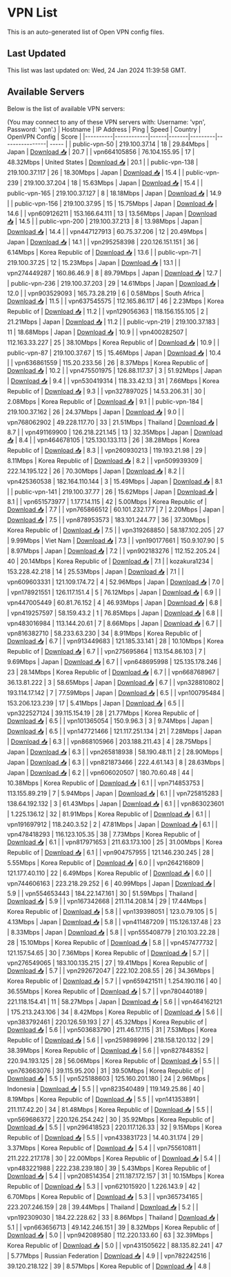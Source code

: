 # VPN List

This is an auto-generated list of Open VPN config files.

## Last Updated

This list was last updated on: Wed, 24 Jan 2024 11:39:58 GMT.

## Available Servers

Below is the list of available VPN servers:

(You may connect to any of these VPN servers with: Username: 'vpn', Password: 'vpn'.)
| Hostname | IP Address | Ping | Speed | Country | OpenVPN Config | Score |
|----------|------------|------|-------|---------|----------------| ----- |
| public-vpn-50 | 219.100.37.14 | 18 | 29.84Mbps | Japan | [Download 📥](./configs/server_0_JP.ovpn) | 20.7 |
| vpn664105856 | 76.104.155.95 | 17 | 48.32Mbps | United States | [Download 📥](./configs/server_1_US.ovpn) | 20.1 |
| public-vpn-138 | 219.100.37.117 | 26 | 18.30Mbps | Japan | [Download 📥](./configs/server_2_JP.ovpn) | 15.4 |
| public-vpn-239 | 219.100.37.204 | 18 | 15.63Mbps | Japan | [Download 📥](./configs/server_3_JP.ovpn) | 15.4 |
| public-vpn-165 | 219.100.37.127 | 8 | 18.18Mbps | Japan | [Download 📥](./configs/server_4_JP.ovpn) | 14.9 |
| public-vpn-156 | 219.100.37.95 | 15 | 15.75Mbps | Japan | [Download 📥](./configs/server_5_JP.ovpn) | 14.6 |
| vpn609126211 | 153.166.64.111 | 13 | 13.56Mbps | Japan | [Download 📥](./configs/server_6_JP.ovpn) | 14.5 |
| public-vpn-200 | 219.100.37.213 | 8 | 13.98Mbps | Japan | [Download 📥](./configs/server_7_JP.ovpn) | 14.4 |
| vpn447127913 | 60.75.37.206 | 12 | 20.49Mbps | Japan | [Download 📥](./configs/server_8_JP.ovpn) | 14.1 |
| vpn295258398 | 220.126.151.151 | 36 | 6.14Mbps | Korea Republic of | [Download 📥](./configs/server_9_KR.ovpn) | 13.6 |
| public-vpn-71 | 219.100.37.25 | 12 | 15.23Mbps | Japan | [Download 📥](./configs/server_10_JP.ovpn) | 13.1 |
| vpn274449287 | 160.86.46.9 | 8 | 89.79Mbps | Japan | [Download 📥](./configs/server_11_JP.ovpn) | 12.7 |
| public-vpn-236 | 219.100.37.203 | 29 | 14.61Mbps | Japan | [Download 📥](./configs/server_12_JP.ovpn) | 12.0 |
| vpn903529093 | 165.73.28.219 | 6 | 0.58Mbps | South Africa | [Download 📥](./configs/server_13_ZA.ovpn) | 11.5 |
| vpn637545575 | 112.165.86.117 | 46 | 2.23Mbps | Korea Republic of | [Download 📥](./configs/server_14_KR.ovpn) | 11.2 |
| vpn129056363 | 118.156.155.105 | 2 | 21.21Mbps | Japan | [Download 📥](./configs/server_15_JP.ovpn) | 11.2 |
| public-vpn-219 | 219.100.37.183 | 11 | 18.68Mbps | Japan | [Download 📥](./configs/server_16_JP.ovpn) | 10.9 |
| vpn400282507 | 112.163.33.227 | 25 | 38.10Mbps | Korea Republic of | [Download 📥](./configs/server_17_KR.ovpn) | 10.9 |
| public-vpn-87 | 219.100.37.67 | 15 | 15.46Mbps | Japan | [Download 📥](./configs/server_18_JP.ovpn) | 10.4 |
| vpn636861559 | 115.20.233.56 | 26 | 8.37Mbps | Korea Republic of | [Download 📥](./configs/server_19_KR.ovpn) | 10.2 |
| vpn475501975 | 126.88.117.37 | 3 | 51.92Mbps | Japan | [Download 📥](./configs/server_20_JP.ovpn) | 9.4 |
| vpn530419314 | 118.33.42.13 | 31 | 7.66Mbps | Korea Republic of | [Download 📥](./configs/server_21_KR.ovpn) | 9.3 |
| vpn327897025 | 14.53.206.31 | 30 | 2.08Mbps | Korea Republic of | [Download 📥](./configs/server_22_KR.ovpn) | 9.1 |
| public-vpn-184 | 219.100.37.162 | 26 | 24.37Mbps | Japan | [Download 📥](./configs/server_23_JP.ovpn) | 9.0 |
| vpn768062902 | 49.228.117.70 | 33 | 21.51Mbps | Thailand | [Download 📥](./configs/server_24_TH.ovpn) | 8.7 |
| vpn491169900 | 126.218.221.145 | 13 | 32.35Mbps | Japan | [Download 📥](./configs/server_25_JP.ovpn) | 8.4 |
| vpn464678105 | 125.130.133.113 | 26 | 38.28Mbps | Korea Republic of | [Download 📥](./configs/server_26_KR.ovpn) | 8.3 |
| vpn260930213 | 119.193.21.98 | 29 | 8.11Mbps | Korea Republic of | [Download 📥](./configs/server_27_KR.ovpn) | 8.2 |
| vpn509939309 | 222.14.195.122 | 26 | 70.30Mbps | Japan | [Download 📥](./configs/server_28_JP.ovpn) | 8.2 |
| vpn425360538 | 182.164.110.144 | 3 | 15.49Mbps | Japan | [Download 📥](./configs/server_29_JP.ovpn) | 8.1 |
| public-vpn-141 | 219.100.37.77 | 26 | 15.62Mbps | Japan | [Download 📥](./configs/server_30_JP.ovpn) | 8.1 |
| vpn651573977 | 1.177.14.115 | 42 | 5.00Mbps | Korea Republic of | [Download 📥](./configs/server_31_KR.ovpn) | 7.7 |
| vpn765866512 | 60.101.232.177 | 7 | 2.20Mbps | Japan | [Download 📥](./configs/server_32_JP.ovpn) | 7.5 |
| vpn878953573 | 183.101.244.77 | 36 | 37.30Mbps | Korea Republic of | [Download 📥](./configs/server_33_KR.ovpn) | 7.5 |
| vpn319268850 | 58.187.102.205 | 27 | 9.99Mbps | Viet Nam | [Download 📥](./configs/server_34_VN.ovpn) | 7.3 |
| vpn190177661 | 150.9.107.90 | 5 | 8.97Mbps | Japan | [Download 📥](./configs/server_35_JP.ovpn) | 7.2 |
| vpn902183276 | 112.152.205.24 | 40 | 20.14Mbps | Korea Republic of | [Download 📥](./configs/server_36_KR.ovpn) | 7.1 |
| kozakura1234 | 153.228.42.218 | 14 | 25.53Mbps | Japan | [Download 📥](./configs/server_37_JP.ovpn) | 7.1 |
| vpn609603331 | 121.109.174.72 | 4 | 52.96Mbps | Japan | [Download 📥](./configs/server_38_JP.ovpn) | 7.0 |
| vpn178921551 | 126.117.151.4 | 5 | 76.12Mbps | Japan | [Download 📥](./configs/server_39_JP.ovpn) | 6.9 |
| vpn447005449 | 60.81.76.152 | 4 | 46.93Mbps | Japan | [Download 📥](./configs/server_40_JP.ovpn) | 6.8 |
| vpn419257597 | 58.159.43.2 | 1 | 76.85Mbps | Japan | [Download 📥](./configs/server_41_JP.ovpn) | 6.8 |
| vpn483016984 | 113.144.20.61 | 7 | 8.66Mbps | Japan | [Download 📥](./configs/server_42_JP.ovpn) | 6.7 |
| vpn816382710 | 58.233.63.230 | 34 | 8.91Mbps | Korea Republic of | [Download 📥](./configs/server_43_KR.ovpn) | 6.7 |
| vpn913449683 | 121.185.33.141 | 28 | 10.10Mbps | Korea Republic of | [Download 📥](./configs/server_44_KR.ovpn) | 6.7 |
| vpn275695864 | 113.154.86.103 | 7 | 9.69Mbps | Japan | [Download 📥](./configs/server_45_JP.ovpn) | 6.7 |
| vpn648695998 | 125.135.178.246 | 23 | 28.14Mbps | Korea Republic of | [Download 📥](./configs/server_46_KR.ovpn) | 6.7 |
| vpn668768967 | 36.13.81.222 | 3 | 58.65Mbps | Japan | [Download 📥](./configs/server_47_JP.ovpn) | 6.7 |
| vpn328810802 | 193.114.17.142 | 7 | 77.59Mbps | Japan | [Download 📥](./configs/server_48_JP.ovpn) | 6.5 |
| vpn100795484 | 153.206.123.239 | 17 | 5.41Mbps | Japan | [Download 📥](./configs/server_49_JP.ovpn) | 6.5 |
| vpn322527124 | 39.115.154.19 | 28 | 21.77Mbps | Korea Republic of | [Download 📥](./configs/server_50_KR.ovpn) | 6.5 |
| vpn101365054 | 150.9.96.3 | 3 | 9.74Mbps | Japan | [Download 📥](./configs/server_51_JP.ovpn) | 6.5 |
| vpn147721466 | 121.117.251.134 | 21 | 7.28Mbps | Japan | [Download 📥](./configs/server_52_JP.ovpn) | 6.3 |
| vpn868105966 | 203.188.211.43 | 4 | 28.75Mbps | Japan | [Download 📥](./configs/server_53_JP.ovpn) | 6.3 |
| vpn265818938 | 58.190.48.11 | 2 | 28.90Mbps | Japan | [Download 📥](./configs/server_54_JP.ovpn) | 6.3 |
| vpn821873466 | 222.4.61.143 | 8 | 28.63Mbps | Japan | [Download 📥](./configs/server_55_JP.ovpn) | 6.2 |
| vpn606020507 | 180.70.60.48 | 44 | 10.38Mbps | Korea Republic of | [Download 📥](./configs/server_56_KR.ovpn) | 6.1 |
| vpn714853753 | 113.155.89.219 | 7 | 5.94Mbps | Japan | [Download 📥](./configs/server_57_JP.ovpn) | 6.1 |
| vpn725815283 | 138.64.192.132 | 3 | 61.43Mbps | Japan | [Download 📥](./configs/server_58_JP.ovpn) | 6.1 |
| vpn863023601 | 1.225.136.12 | 32 | 81.91Mbps | Korea Republic of | [Download 📥](./configs/server_59_KR.ovpn) | 6.1 |
| vpn191697912 | 118.240.3.52 | 2 | 47.81Mbps | Japan | [Download 📥](./configs/server_60_JP.ovpn) | 6.1 |
| vpn478418293 | 116.123.105.35 | 38 | 7.73Mbps | Korea Republic of | [Download 📥](./configs/server_61_KR.ovpn) | 6.1 |
| vpn817971653 | 211.63.173.100 | 25 | 31.00Mbps | Korea Republic of | [Download 📥](./configs/server_62_KR.ovpn) | 6.1 |
| vpn904757955 | 121.146.230.245 | 28 | 5.55Mbps | Korea Republic of | [Download 📥](./configs/server_63_KR.ovpn) | 6.0 |
| vpn264216809 | 121.177.40.110 | 22 | 6.49Mbps | Korea Republic of | [Download 📥](./configs/server_64_KR.ovpn) | 6.0 |
| vpn744606163 | 223.218.29.252 | 6 | 40.99Mbps | Japan | [Download 📥](./configs/server_65_JP.ovpn) | 5.9 |
| vpn554653443 | 184.22.147.161 | 30 | 51.59Mbps | Thailand | [Download 📥](./configs/server_66_TH.ovpn) | 5.9 |
| vpn167342668 | 211.114.208.14 | 29 | 17.44Mbps | Korea Republic of | [Download 📥](./configs/server_67_KR.ovpn) | 5.8 |
| vpn139398051 | 123.0.79.105 | 5 | 4.13Mbps | Japan | [Download 📥](./configs/server_68_JP.ovpn) | 5.8 |
| vpn411487209 | 115.126.137.48 | 23 | 8.33Mbps | Japan | [Download 📥](./configs/server_69_JP.ovpn) | 5.8 |
| vpn555408779 | 210.103.22.28 | 28 | 15.10Mbps | Korea Republic of | [Download 📥](./configs/server_70_KR.ovpn) | 5.8 |
| vpn457477732 | 121.157.54.65 | 30 | 7.36Mbps | Korea Republic of | [Download 📥](./configs/server_71_KR.ovpn) | 5.7 |
| vpn276549065 | 183.100.135.215 | 27 | 19.41Mbps | Korea Republic of | [Download 📥](./configs/server_72_KR.ovpn) | 5.7 |
| vpn292672047 | 222.102.208.55 | 26 | 34.36Mbps | Korea Republic of | [Download 📥](./configs/server_73_KR.ovpn) | 5.7 |
| vpn659421511 | 1.254.190.116 | 40 | 36.55Mbps | Korea Republic of | [Download 📥](./configs/server_74_KR.ovpn) | 5.7 |
| vpn780440189 | 221.118.154.41 | 11 | 58.27Mbps | Japan | [Download 📥](./configs/server_75_JP.ovpn) | 5.6 |
| vpn464162121 | 175.213.243.106 | 34 | 8.42Mbps | Korea Republic of | [Download 📥](./configs/server_76_KR.ovpn) | 5.6 |
| vpn383792461 | 220.126.59.193 | 27 | 45.32Mbps | Korea Republic of | [Download 📥](./configs/server_77_KR.ovpn) | 5.6 |
| vpn503683790 | 211.46.17.115 | 31 | 7.53Mbps | Korea Republic of | [Download 📥](./configs/server_78_KR.ovpn) | 5.6 |
| vpn259898996 | 218.158.120.132 | 29 | 38.39Mbps | Korea Republic of | [Download 📥](./configs/server_79_KR.ovpn) | 5.6 |
| vpn827848352 | 220.94.193.125 | 28 | 56.06Mbps | Korea Republic of | [Download 📥](./configs/server_80_KR.ovpn) | 5.5 |
| vpn763663076 | 39.115.95.200 | 31 | 39.50Mbps | Korea Republic of | [Download 📥](./configs/server_81_KR.ovpn) | 5.5 |
| vpn525188603 | 125.160.201.180 | 24 | 2.96Mbps | Indonesia | [Download 📥](./configs/server_82_ID.ovpn) | 5.5 |
| vpn823540489 | 119.149.25.86 | 40 | 8.19Mbps | Korea Republic of | [Download 📥](./configs/server_83_KR.ovpn) | 5.5 |
| vpn141353891 | 211.117.42.20 | 34 | 81.48Mbps | Korea Republic of | [Download 📥](./configs/server_84_KR.ovpn) | 5.5 |
| vpn569686372 | 220.126.254.242 | 30 | 35.92Mbps | Korea Republic of | [Download 📥](./configs/server_85_KR.ovpn) | 5.5 |
| vpn296418523 | 220.117.126.33 | 32 | 9.15Mbps | Korea Republic of | [Download 📥](./configs/server_86_KR.ovpn) | 5.5 |
| vpn433831723 | 14.40.31.174 | 29 | 3.37Mbps | Korea Republic of | [Download 📥](./configs/server_87_KR.ovpn) | 5.4 |
| vpn755610811 | 211.222.217.178 | 30 | 22.00Mbps | Korea Republic of | [Download 📥](./configs/server_88_KR.ovpn) | 5.4 |
| vpn483221988 | 222.238.239.180 | 39 | 5.43Mbps | Korea Republic of | [Download 📥](./configs/server_89_KR.ovpn) | 5.4 |
| vpn208514354 | 211.187.172.157 | 31 | 10.15Mbps | Korea Republic of | [Download 📥](./configs/server_90_KR.ovpn) | 5.3 |
| vpn621015920 | 1.226.143.9 | 42 | 6.70Mbps | Korea Republic of | [Download 📥](./configs/server_91_KR.ovpn) | 5.3 |
| vpn365734165 | 223.207.246.159 | 28 | 39.44Mbps | Thailand | [Download 📥](./configs/server_92_TH.ovpn) | 5.2 |
| vpn192309030 | 184.22.228.62 | 33 | 8.86Mbps | Thailand | [Download 📥](./configs/server_93_TH.ovpn) | 5.1 |
| vpn663656713 | 49.142.246.151 | 39 | 8.32Mbps | Korea Republic of | [Download 📥](./configs/server_94_KR.ovpn) | 5.0 |
| vpn942089580 | 112.220.133.60 | 63 | 32.39Mbps | Korea Republic of | [Download 📥](./configs/server_95_KR.ovpn) | 5.0 |
| vpn431505622 | 88.135.82.241 | 47 | 5.77Mbps | Russian Federation | [Download 📥](./configs/server_96_RU.ovpn) | 4.9 |
| vpn782242516 | 39.120.218.122 | 39 | 8.57Mbps | Korea Republic of | [Download 📥](./configs/server_97_KR.ovpn) | 4.8 |
